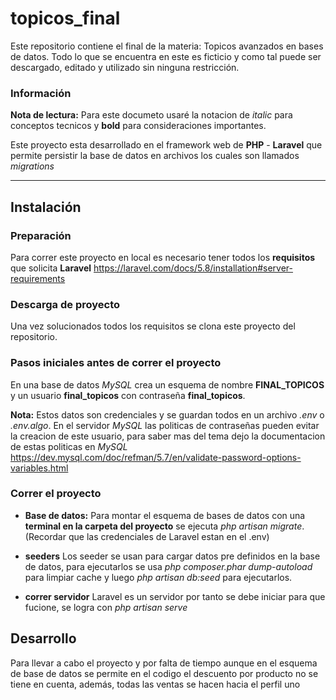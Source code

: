 # topicos_final

Este repositorio contiene el final de la materia: Topicos avanzados en bases de datos. Todo lo que se encuentra en este es ficticio y como tal puede ser descargado, editado y utilizado sin ninguna restricción.

### Información

**Nota de lectura:** Para este documeto usaré la notacion de *italic* para conceptos tecnicos y **bold** para consideraciones importantes.

Este proyecto esta desarrollado en el framework web de **PHP** - **Laravel** que permite persistir la base de datos en archivos los cuales son llamados *migrations*

--------

## Instalación 

### Preparación

Para correr este proyecto en local es necesario tener todos los **requisitos** que solicita **Laravel** <https://laravel.com/docs/5.8/installation#server-requirements> 

### Descarga de proyecto

Una vez solucionados todos los requisitos se clona este proyecto del repositorio. 

### Pasos iniciales antes de correr el proyecto

En una base de datos *MySQL* crea un esquema de nombre **FINAL_TOPICOS** y un usuario **final_topicos** con contraseña **final_topicos**. 

**Nota:** Estos datos son credenciales y se guardan todos en un archivo *.env* o *.env.algo*. En el servidor *MySQL* las politicas de contraseñas pueden evitar la creacion de este usuario, para saber mas del tema dejo la documentacion de estas politicas en *MySQL* <https://dev.mysql.com/doc/refman/5.7/en/validate-password-options-variables.html> 

### Correr el proyecto

+ **Base de datos:** Para montar el esquema de bases de datos con una **terminal en la carpeta del proyecto** se ejecuta *php artisan migrate*. (Recordar que las credenciales de Laravel estan en el .env)

+ **seeders** Los seeder se usan para cargar datos pre definidos en la base de datos, para ejecutarlos se usa *php composer.phar dump-autoload* para limpiar cache y luego *php artisan db:seed* para ejecutarlos. 

+ **correr servidor** Laravel es un servidor por tanto se debe iniciar para que fucione, se logra con *php artisan serve*

## Desarrollo 

Para llevar a cabo el proyecto y por falta de tiempo aunque en el esquema de base de datos se permite en el codigo el descuento por producto no se tiene en cuenta, además, todas las ventas se hacen hacia el perfil uno
